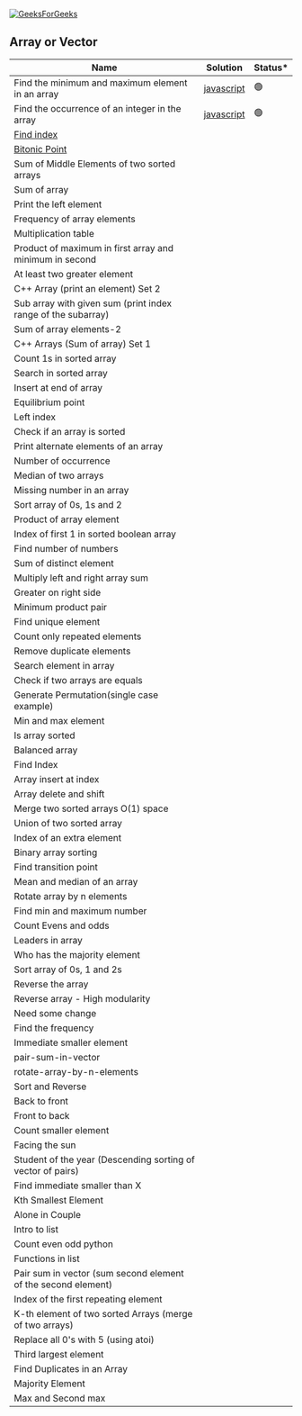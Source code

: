 [![GeeksForGeeks](https://img.shields.io/badge/GeeksforGeeks-gray?style=for-the-badge&logo=geeksforgeeks&logoColor=35914c)](https://www.geeksforgeeks.org/user/deryaantvgm7/)

## Array or Vector

| Name                                                           | Solution | Status* |
|----------------------------------------------------------------| -------- | ------- |
| Find the minimum and maximum element in an array                                                    |    [javascript](https://github.com/D-Antonelli/mentorship_with_davide/blob/main/javascript/min_and_max_in_array.js)           |  🟢   |
| Find the occurrence of an integer in the array                                                    |   [javascript](https://github.com/D-Antonelli/mentorship_with_davide/blob/main/javascript/find_the_frequency.js)              |  🟢   |
| [Find index](https://practice.geeksforgeeks.org/problems/find-index4752/1?page=1&difficulty[]=-2&status[]=unsolved&sortBy=submissions)                                                     |                |     |
| [Bitonic Point](https://www.geeksforgeeks.org/problems/maximum-value-in-a-bitonic-array3001/1?page=1&company%5B%5D=Amazon&curated%5B%5D=8&sortBy=submissions)                                                  |                |  |
| Sum of Middle Elements of two sorted arrays                    |                |  |
| Sum of array                                                   |             |        |
| Print the left element                                          |                |  |
| Frequency of array elements                                     |             |        |
| Multiplication table                                            |             |        |
| Product of maximum in first array and minimum in second         |             |        |
| At least two greater element                                    |             |        |
| C++ Array (print an element) Set 2                              |             |        |
| Sub array with given sum (print index range of the subarray)    |             |        |
| Sum of array elements-2                                         |             |        |
| C++ Arrays (Sum of array) Set 1                                 |             |        |
| Count 1s in sorted array                                        |             |        |
| Search in sorted array                                          |             |        |
| Insert at end of array                                          |             |        |
| Equilibrium point                                               |             |        |
| Left index                                                      |             |        |
| Check if an array is sorted                                     |             |        |
| Print alternate elements of an array                            |             |        |
| Number of occurrence                                            |             |        |
| Median of two arrays                                            |             |        |
| Missing number in an array                                      |             |        |
| Sort array of 0s, 1s and 2                                      |             |        |
| Product of array element                                        |             |        |
| Index of first 1 in sorted boolean array                        |             |        |
| Find number of numbers                                          |             |        |
| Sum of distinct element                                         |             |        |
| Multiply left and right array sum                               |             |        |
| Greater on right side                                           |             |        |
| Minimum product pair                                            |             |        |
| Find unique element                                             |             |        |
| Count only repeated elements                                    |             |        |
| Remove duplicate elements                                       |             |        |
| Search element in array                                         |             |        |
| Check if two arrays are equals                                  |             |        |
| Generate Permutation(single case example)                       |             |        |
| Min and max element                                             |             |        |
| Is array sorted                                                 |             |        |
| Balanced array                                                  |             |        |
| Find Index                                                      |             |        |
| Array insert at index                                           |            |        |
| Array delete and shift                                          |             |        |
| Merge two sorted arrays O(1) space                              |             |        |
| Union of two sorted array                                       |             |        |
| Index of an extra element                                       |             |        |
| Binary array sorting                                            |             |        |
| Find transition point                                           |             |        |
| Mean and median of an array                                     |             |        |
| Rotate array by n elements                                      |             |        |
| Find min and maximum number                                     |             |        |
| Count Evens and odds                                            |             |        |
| Leaders in array                                                |             |        |
| Who has the majority element                                    |             |        |
| Sort array of 0s, 1 and 2s                                      |             |        |
| Reverse the array                                               |             |        |
| Reverse array - High modularity                                 |             |        |
| Need some change                                                |             |        |
| Find the frequency                                              |             |        |
| Immediate smaller element                                       |             |        |
| pair-sum-in-vector                                              |             |        |
| rotate-array-by-n-elements                                      |             |        |
| Sort and Reverse                                                |             |        |
| Back to front                                                   |             |        |
| Front to back                                                   |             |        |
| Count smaller element                                           |             |        |
| Facing the sun                                                  |             |        |
| Student of the year (Descending sorting of vector of pairs)     |             |        |
| Find immediate smaller than X                                   |             |        |
| Kth Smallest Element                                            |             |        |
| Alone in Couple                                                 |             |        |
| Intro to list                                                   |                |  |
| Count even odd python                                           |                |  |
| Functions in list                                               |                |  |
| Pair sum in vector (sum second element of the second element)   |             |        |
| Index of the first repeating element                            |             |        |
| K-th element of two sorted Arrays (merge of two arrays)         |             |        |
| Replace all 0's with 5 (using atoi)                             |             |        |
| Third largest element                                           |             |        |
| Find Duplicates in an Array                                     |             |        |
| Majority Element                                                |             |        |
| Max and Second max                                              |             |        |


